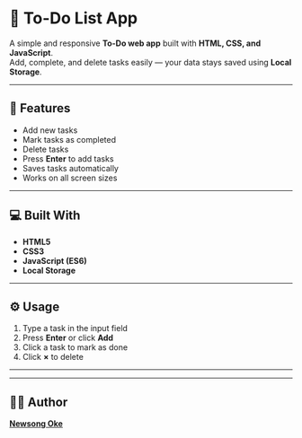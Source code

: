 # 📝 To-Do List App  

A simple and responsive **To-Do web app** built with **HTML, CSS, and JavaScript**.  
Add, complete, and delete tasks easily — your data stays saved using **Local Storage**.

---

## 🚀 Features  
- Add new tasks  
- Mark tasks as completed  
- Delete tasks  
- Press **Enter** to add tasks  
- Saves tasks automatically  
- Works on all screen sizes  

---

## 💻 Built With  
- **HTML5**  
- **CSS3**  
- **JavaScript (ES6)**  
- **Local Storage**

---

## ⚙️ Usage  
1. Type a task in the input field  
2. Press **Enter** or click **Add**  
3. Click a task to mark as done  
4. Click **×** to delete  

---


---

## 👨‍💻 Author  
**[Newsong Oke](https://github.com/Scholar-Newton)**  
